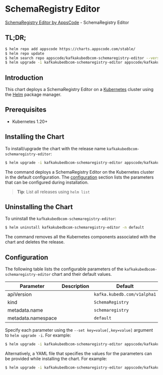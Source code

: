 # SchemaRegistry Editor

[SchemaRegistry Editor by AppsCode](https://appscode.com) - SchemaRegistry Editor

## TL;DR;

```bash
$ helm repo add appscode https://charts.appscode.com/stable/
$ helm repo update
$ helm search repo appscode/kafkakubedbcom-schemaregistry-editor --version=v0.15.0
$ helm upgrade -i kafkakubedbcom-schemaregistry-editor appscode/kafkakubedbcom-schemaregistry-editor -n default --create-namespace --version=v0.15.0
```

## Introduction

This chart deploys a SchemaRegistry Editor on a [Kubernetes](http://kubernetes.io) cluster using the [Helm](https://helm.sh) package manager.

## Prerequisites

- Kubernetes 1.20+

## Installing the Chart

To install/upgrade the chart with the release name `kafkakubedbcom-schemaregistry-editor`:

```bash
$ helm upgrade -i kafkakubedbcom-schemaregistry-editor appscode/kafkakubedbcom-schemaregistry-editor -n default --create-namespace --version=v0.15.0
```

The command deploys a SchemaRegistry Editor on the Kubernetes cluster in the default configuration. The [configuration](#configuration) section lists the parameters that can be configured during installation.

> **Tip**: List all releases using `helm list`

## Uninstalling the Chart

To uninstall the `kafkakubedbcom-schemaregistry-editor`:

```bash
$ helm uninstall kafkakubedbcom-schemaregistry-editor -n default
```

The command removes all the Kubernetes components associated with the chart and deletes the release.

## Configuration

The following table lists the configurable parameters of the `kafkakubedbcom-schemaregistry-editor` chart and their default values.

|     Parameter      | Description |                Default                 |
|--------------------|-------------|----------------------------------------|
| apiVersion         |             | <code>kafka.kubedb.com/v1alpha1</code> |
| kind               |             | <code>SchemaRegistry</code>            |
| metadata.name      |             | <code>schemaregistry</code>            |
| metadata.namespace |             | <code>default</code>                   |


Specify each parameter using the `--set key=value[,key=value]` argument to `helm upgrade -i`. For example:

```bash
$ helm upgrade -i kafkakubedbcom-schemaregistry-editor appscode/kafkakubedbcom-schemaregistry-editor -n default --create-namespace --version=v0.15.0 --set apiVersion=kafka.kubedb.com/v1alpha1
```

Alternatively, a YAML file that specifies the values for the parameters can be provided while
installing the chart. For example:

```bash
$ helm upgrade -i kafkakubedbcom-schemaregistry-editor appscode/kafkakubedbcom-schemaregistry-editor -n default --create-namespace --version=v0.15.0 --values values.yaml
```
